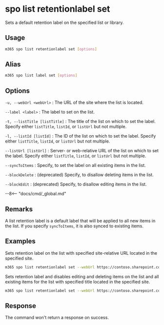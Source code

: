 # spo list retentionlabel set

Sets a default retention label on the specified list or library.

## Usage

```sh
m365 spo list retentionlabel set [options]
```

## Alias

```sh
m365 spo list label set [options]
```

## Options

`-u, --webUrl <webUrl>`
: The URL of the site where the list is located.

`--label <label>`
: The label to set on the list.

`-t, --listTitle [listTitle]`
: The title of the list on which to set the label. Specify either `listTitle`, `listId`, or `listUrl` but not multiple.

`-l, --listId [listId]`
: The ID of the list on which to set the label. Specify either `listTitle`, `listId`, or `listUrl` but not multiple.

`--listUrl [listUrl]`
: Server- or web-relative URL of the list on which to set the label. Specify either `listTitle`, `listId`, or `listUrl` but not multiple.

`--syncToItems`
: Specify, to set the label on all existing items in the list.

`--blockDelete`
: (deprecated) Specify, to disallow deleting items in the list.

`--blockEdit`
: (deprecated) Specify, to disallow editing items in the list.

--8<-- "docs/cmd/_global.md"

## Remarks

A list retention label is a default label that will be applied to all new items in the list. If you specify `syncToItems`, it is also synced to existing items. 

## Examples

Sets retention label on the list with specified site-relative URL located in the specified site.

```sh
m365 spo list retentionlabel set --webUrl https://contoso.sharepoint.com/sites/project-x --listUrl 'Shared Documents' --label 'Some label'
```

Sets retention label and disables editing and deleting items on the list and all existing items for the list with specified title located in the specified site.

```sh
m365 spo list retentionlabel set --webUrl https://contoso.sharepoint.com/sites/project-x --listTitle 'Documents' --label 'Some label' --blockEdit --blockDelete --syncToItems
```

## Response

The command won't return a response on success.
